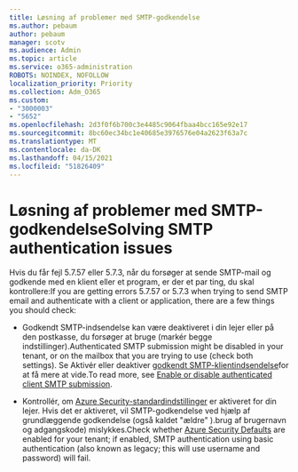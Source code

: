 ```yaml
---
title: Løsning af problemer med SMTP-godkendelse
ms.author: pebaum
author: pebaum
manager: scotv
ms.audience: Admin
ms.topic: article
ms.service: o365-administration
ROBOTS: NOINDEX, NOFOLLOW
localization_priority: Priority
ms.collection: Adm_O365
ms.custom:
- "3000003"
- "5652"
ms.openlocfilehash: 2d3f0f6b700c3e4485c9064fbaa4bcc165e92e17
ms.sourcegitcommit: 8bc60ec34bc1e40685e3976576e04a2623f63a7c
ms.translationtype: MT
ms.contentlocale: da-DK
ms.lasthandoff: 04/15/2021
ms.locfileid: "51826409"
---
```

# <a name="solving-smtp-authentication-issues"></a><span data-ttu-id="de038-102">Løsning af problemer med SMTP-godkendelse</span><span class="sxs-lookup"><span data-stu-id="de038-102">Solving SMTP authentication issues</span></span>

<span data-ttu-id="de038-103">Hvis du får fejl 5.7.57 eller 5.7.3, når du forsøger at sende SMTP-mail og godkende med en klient eller et program, er der et par ting, du skal kontrollere:</span><span class="sxs-lookup"><span data-stu-id="de038-103">If you are getting errors 5.7.57 or 5.7.3 when trying to send SMTP email and authenticate with a client or application, there are a few things you should check:</span></span>

- <span data-ttu-id="de038-104">Godkendt SMTP-indsendelse kan være deaktiveret i din lejer eller på den postkasse, du forsøger at bruge (markér begge indstillinger).</span><span class="sxs-lookup"><span data-stu-id="de038-104">Authenticated SMTP submission might be disabled in your tenant, or on the mailbox that you are trying to use (check both settings).</span></span> <span data-ttu-id="de038-105">Se Aktivér eller deaktiver [godkendt SMTP-klientindsendelse](https://docs.microsoft.com/exchange/clients-and-mobile-in-exchange-online/authenticated-client-smtp-submission)for at få mere at vide.</span><span class="sxs-lookup"><span data-stu-id="de038-105">To read more, see [Enable or disable authenticated client SMTP submission](https://docs.microsoft.com/exchange/clients-and-mobile-in-exchange-online/authenticated-client-smtp-submission).</span></span>

- <span data-ttu-id="de038-106">Kontrollér, om [Azure Security-standardindstillinger](https://docs.microsoft.com/azure/active-directory/fundamentals/concept-fundamentals-security-defaults) er aktiveret for din lejer. Hvis det er aktiveret, vil SMTP-godkendelse ved hjælp af grundlæggende godkendelse (også kaldet "ældre" ).brug af brugernavn og adgangskode) mislykkes.</span><span class="sxs-lookup"><span data-stu-id="de038-106">Check whether [Azure Security Defaults](https://docs.microsoft.com/azure/active-directory/fundamentals/concept-fundamentals-security-defaults) are enabled for your tenant; if enabled, SMTP authentication using basic authentication (also known as legacy; this will use username and password) will fail.</span></span>
